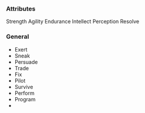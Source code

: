 ### Attributes
Strength
Agility
Endurance
Intellect
Perception
Resolve

### General
- Exert
- Sneak
- Persuade
- Trade
- Fix
- Pilot
- Survive
- Perform
- Program
- 